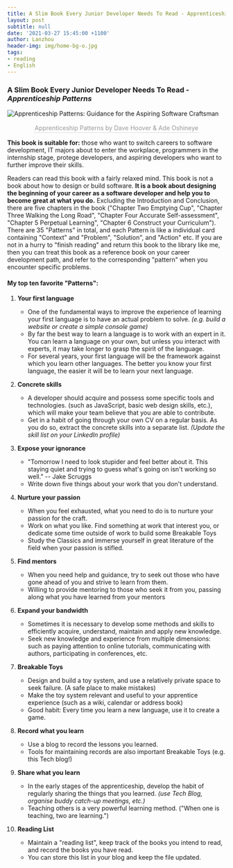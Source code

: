 ```yaml
---
title: A Slim Book Every Junior Developer Needs To Read - Apprenticeship Patterns
layout: post
subtitle: null
date: '2021-03-27 15:45:00 +1100'
author: Lanzhou
header-img: img/home-bg-o.jpg
tags:
- reading
- English
---
```


### A Slim Book Every Junior Developer Needs To Read - *Apprenticeship Patterns*

![Apprenticeship Patterns: Guidance for the Aspiring Software Craftsman](https://covers.booktopia.com.au/big/9781449379407/0000/apprenticeship-patterns.jpg)
<center><div style="color:orange; border-bottom: 1px solid #d9d9d9;
    display: inline-block;
    color: #999;
    padding: 2px;">Apprenticeship Patterns by Dave Hoover & Ade Oshineye</div></center>

**This book is suitable for:** those who want to switch careers to software development, IT majors about to enter the workplace, programmers in the internship stage, protege developers, and aspiring developers who want to further improve their skills.

Readers can read this book with a fairly relaxed mind. This book is not a book about how to design or build software. **It is a book about designing the beginning of your career as a software developer and help you to become great at what you do.** Excluding the Introduction and Conclusion, there are five chapters in the book ("Chapter Two Emptying Cup", "Chapter Three Walking the Long Road", "Chapter Four Accurate Self-assessment", "Chapter 5 Perpetual Learning", "Chapter 6 Construct your Curriculum"). There are 35 "Patterns" in total, and each Pattern is like a individual card containing "Context" and "Problem", "Solution", and "Action" etc. If you are not in a hurry to "finish reading" and return this book to the library like me, then you can treat this book as a reference book on your career development path, and refer to the corresponding "pattern" when you encounter specific problems.

#### My top ten favorite "Patterns":

1. **Your first language**
   - One of the fundamental ways to improve the experience of learning your first language is to have an actual problem to solve. *(e.g. build a website or create a simple console game)*
   - By far the best way to learn a language is to work with an expert in it. You can learn a language on your own, but unless you interact with experts, it may take longer to grasp the spirit of the language.
   - For several years, your first language will be the framework against which you learn other languages. The better you know your first language, the easier it will be to learn your next language.
 
2. **Concrete skills**
   - A developer should acquire and possess some specific tools and technologies. (such as JavaScript, basic web design skills, etc.), which will make your team believe that you are able to contribute.
   - Get in a habit of going through your own CV on a regular basis. As you do so, extract the concrete skills into a separate list. *(Update the skill list on your LinkedIn profile)*
 
3. **Expose your ignorance**
   - "Tomorrow I need to look stupider and feel better about it. This staying quiet and trying to guess what's going on isn't working so well." -- Jake Scruggs
   - Write down five things about your work that you don't understand.
 
4. **Nurture your passion**
   - When you feel exhausted, what you need to do is to nurture your passion for the craft.
   - Work on what you like. Find something at work that interest you, or dedicate some time outside of work to build some Breakable Toys
   - Study the Classics and immerse yourself in great literature of the field when your passion is stifled.

5. **Find mentors**
   - When you need help and guidance, try to seek out those who have gone ahead of you and strive to learn from them.
   - Willing to provide mentoring to those who seek it from you, passing along what you have learned from your mentors

6. **Expand your bandwidth**
   - Sometimes it is necessary to develop some methods and skills to efficiently acquire, understand, maintain and apply new knowledge.
   - Seek new knowledge and experience from multiple dimensions: such as paying attention to online tutorials, communicating with authors, participating in conferences, etc.
 
7. **Breakable Toys**
   - Design and build a toy system, and use a relatively private space to seek failure. (A safe place to make mistakes)
   - Make the toy system relevant and useful to your apprentice experience (such as a wiki, calendar or address book)
   - Good habit: Every time you learn a new language, use it to create a game.
 
8. **Record what you learn**
   - Use a blog to record the lessons you learned.
   - Tools for maintaining records are also important Breakable Toys (e.g. this Tech blog!)
 
9. **Share what you learn**
   - In the early stages of the apprenticeship, develop the habit of regularly sharing the things that you learned. *(use Tech Blog, organise buddy catch-up meetings, etc.)*
   - Teaching others is a very powerful learning method. ("When one is teaching, two are learning.")

10. **Reading List**
    - Maintain a "reading list", keep track of the books you intend to read, and record the books you have read.
    - You can store this list in your blog and keep the file updated.
